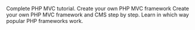 Complete PHP MVC tutorial. Create your own PHP MVC framework
Create your own PHP MVC framework and CMS step by step. Learn in which way popular PHP frameworks work.
